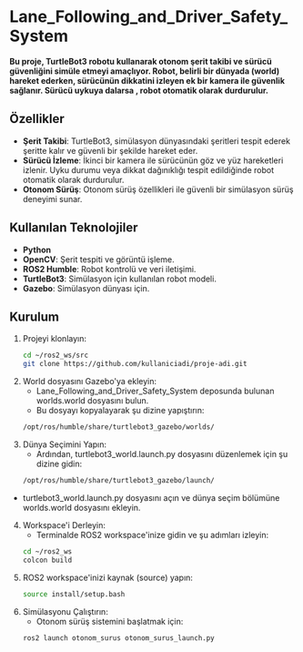# Lane_Following_and_Driver_Safety_System

**Bu proje, TurtleBot3 robotu kullanarak otonom şerit takibi ve sürücü güvenliğini simüle etmeyi amaçlıyor. Robot, belirli bir dünyada (world) hareket ederken, sürücünün dikkatini izleyen ek bir kamera ile güvenlik sağlanır. Sürücü uykuya dalarsa , robot otomatik olarak durdurulur.**

## Özellikler
- **Şerit Takibi**: TurtleBot3, simülasyon dünyasındaki şeritleri tespit ederek şeritte kalır ve güvenli bir şekilde hareket eder.
- **Sürücü İzleme**: İkinci bir kamera ile sürücünün göz ve yüz hareketleri izlenir. Uyku durumu veya dikkat dağınıklığı tespit edildiğinde robot otomatik olarak durdurulur.
- **Otonom Sürüş**: Otonom sürüş özellikleri ile güvenli bir simülasyon sürüş deneyimi sunar.

## Kullanılan Teknolojiler
- **Python**
- **OpenCV**: Şerit tespiti ve görüntü işleme.
- **ROS2 Humble**: Robot kontrolü ve veri iletişimi.
- **TurtleBot3**: Simülasyon için kullanılan robot modeli.
- **Gazebo**: Simülasyon dünyası için.

## Kurulum

1. Projeyi klonlayın:
   ```bash
   cd ~/ros2_ws/src  
   git clone https://github.com/kullaniciadi/proje-adi.git
   
2. World dosyasını Gazebo'ya ekleyin:
   - Lane_Following_and_Driver_Safety_System deposunda bulunan worlds.world dosyasını bulun.
   - Bu dosyayı kopyalayarak şu dizine yapıştırın:
   ```bash
   /opt/ros/humble/share/turtlebot3_gazebo/worlds/
   
3. Dünya Seçimini Yapın:
   - Ardından, turtlebot3_world.launch.py dosyasını düzenlemek için şu dizine gidin:
   ```bash
   /opt/ros/humble/share/turtlebot3_gazebo/launch/
  - turtlebot3_world.launch.py dosyasını açın ve dünya seçim bölümüne worlds.world dosyasını ekleyin.

4. Workspace'i Derleyin:
   - Terminalde ROS2 workspace'inize gidin ve şu adımları izleyin:
   ```bash
   cd ~/ros2_ws  
   colcon build

5. ROS2 workspace'inizi kaynak (source) yapın:
   ```bash
   source install/setup.bash
   
6. Simülasyonu Çalıştırın:
   - Otonom sürüş sistemini başlatmak için:
   ```bash
   ros2 launch otonom_surus otonom_surus_launch.py 
